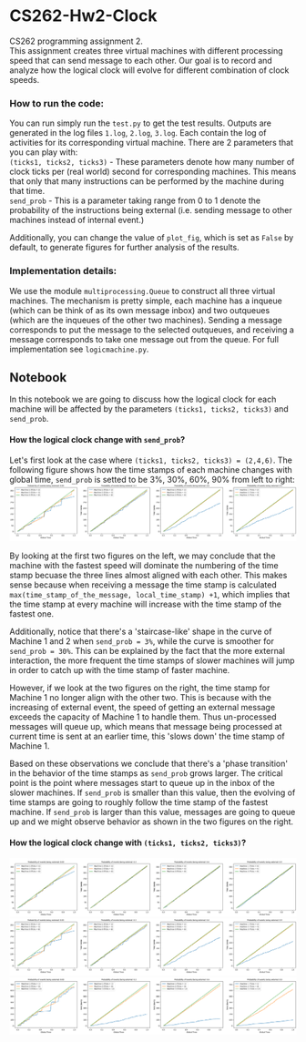 # CS262-Hw2-Clock
CS262 programming assignment 2.   
This assignment creates three virtual machines with different processing speed that can send message to each other. Our goal is to record and analyze how the logical clock will evolve for different combination of clock speeds.

### How to run the code:
You can run simply run the `test.py` to get the test results. Outputs are generated in the log files `1.log`, `2.log`, `3.log`. Each contain the log of activities for its corresponding virtual machine. There are 2 parameters that you can play with:   
`(ticks1, ticks2, ticks3)` - These parameters denote how many number of clock ticks per (real world) second for corresponding machines. This means that only that many instructions can be performed by the machine during that time.  
`send_prob` - This is a parameter taking range from 0 to 1 denote the probability of the instructions being external (i.e. sending message to other machines instead of internal event.)

Additionally, you can change the value of `plot_fig`, which is set as `False` by default, to generate figures for further analysis of the results.

### Implementation details:
We use the module `multiprocessing.Queue` to construct all three virtual machines. The mechanism is pretty simple, each machine has a inqueue (which can be think of as its own message inbox) and two outqueues (which are the inqueues of the other two machines). Sending a message corresponds to put the message to the selected outqueues, and receiving a message corresponds to take one message out from the queue. For full implementation see `logicmachine.py`.

## Notebook
In this notebook we are going to discuss how the logical clock for each machine will be affected by the parameters `(ticks1, ticks2, ticks3)` and `send_prob`.

#### How the logical clock change with `send_prob`?
Let's first look at the case where `(ticks1, ticks2, ticks3) = (2,4,6)`. The following figure shows how the time stamps of each machine changes with global time, `send_prob` is setted to be 3%, 30%, 60%, 90% from left to right:
![](images/tick-2-4-6.png)  

By looking at the first two figures on the left, we may conclude that the machine with the fastest speed will dominate the numbering of the time stamp becuase the three lines almost aligned with each other. This makes sense because when receiving a message the time stamp is calculated `max(time_stamp_of_the_message, local_time_stamp) +1`, which implies that the time stamp at every machine will increase with the time stamp of the fastest one.

Additionally, notice that there's a 'staircase-like' shape in the curve of Machine 1 and 2 when `send_prob = 3%`, while the curve is smoother for `send_prob = 30%`. This can be explained by the fact that the more external interaction, the more frequent the time stamps of slower machines will jump in order to catch up with the time stamp of faster machine.  

However, if we look at the two figures on the right, the time stamp for Machine 1 no longer align with the other two. This is because with the increasing of external event, the speed of getting an external message exceeds the capacity of Machine 1 to handle them. Thus un-processed messages will queue up, which means that message being processed at current time is sent at an earlier time, this 'slows down' the time stamp of Machine 1.

Based on these observations we conclude that there's a 'phase transition' in the behavior of the time stamps as `send_prob` grows larger. The critical point is the point where messages start to queue up in the inbox of the slower machines. If `send_prob` is smaller than this value, then the evolving of time stamps are going to roughly follow the time stamp of the fastest machine. If `send_prob` is larger than this value, messages are going to queue up and we might observe behavior as shown in the two figures on the right.

#### How the logical clock change with  `(ticks1, ticks2, ticks3)`?
![](images/tick-4-5-6.PNG)  
![](images/tick-2-4-6.png)  
![](images/tick-1-6-12.PNG)  
